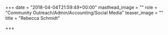 +++
date = "2018-04-04T21:59:49+00:00"
masthead_image = ""
role = "Community Outreach/Admin/Accounting/Social Media"
teaser_image = ""
title = "Rebecca Schmidt"

+++
